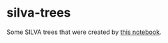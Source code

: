 # silva-trees
Some SILVA trees that were created by [this notebook](https://gist.github.com/BenKaehler/d9291d59bce5cd3d2a90c73b822b3a21).
